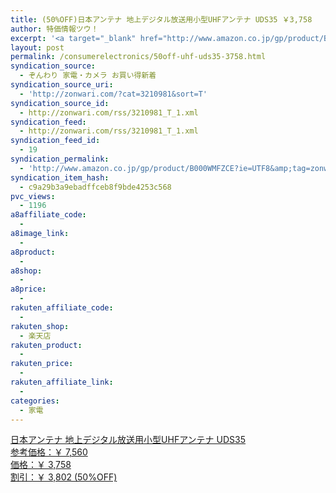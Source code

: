 ```yaml
---
title: (50%OFF)日本アンテナ 地上デジタル放送用小型UHFアンテナ UDS35 ￥3,758
author: 特価情報ツウ！
excerpt: '<a target="_blank" href="http://www.amazon.co.jp/gp/product/B000WMFZCE?ie=UTF8&amp;tag=zonwari-22&amp;linkCode=as2&amp;camp=247&amp;creative=7399&amp;creativeASIN=B000WMFZCE"><img src="http://ecx.images-amazon.com/images/I/313PHxCXnZL._SL100_.jpg"><br>&#26085;&#26412;&#12450;&#12531;&#12486;&#12490; &#22320;&#19978;&#12487;&#12472;&#12479;&#12523;&#25918;&#36865;&#29992;&#23567;&#22411;UHF&#12450;&#12531;&#12486;&#12490; UDS35<br>&#21442;&#32771;&#20385;&#26684;&#65306;&#65509; 7,560<br>&#20385;&#26684;&#65306;&#65509; 3,758<br>&#21106;&#24341;&#65306;&#65509; 3,802 (50%OFF)</a>'
layout: post
permalink: /consumerelectronics/50off-uhf-uds35-3758.html
syndication_source:
  - ぞんわり 家電・カメラ お買い得新着
syndication_source_uri:
  - 'http://zonwari.com/?cat=3210981&sort=T'
syndication_source_id:
  - http://zonwari.com/rss/3210981_T_1.xml
syndication_feed:
  - http://zonwari.com/rss/3210981_T_1.xml
syndication_feed_id:
  - 19
syndication_permalink:
  - 'http://www.amazon.co.jp/gp/product/B000WMFZCE?ie=UTF8&amp;tag=zonwari-22&amp;linkCode=as2&amp;camp=247&amp;creative=7399&amp;creativeASIN=B000WMFZCE'
syndication_item_hash:
  - c9a29b3a9ebadffceb8f9bde4253c568
pvc_views:
  - 1196
a8affiliate_code:
  - 
a8image_link:
  - 
a8product:
  - 
a8shop:
  - 
a8price:
  - 
rakuten_affiliate_code:
  - 
rakuten_shop:
  - 楽天店
rakuten_product:
  - 
rakuten_price:
  - 
rakuten_affiliate_link:
  - 
categories:
  - 家電
---
```

[<img src='http://i0.wp.com/ecx.images-amazon.com/images/I/313PHxCXnZL._SL150_.jpg?w=546' title="" alt="" data-recalc-dims="1" />  
日本アンテナ 地上デジタル放送用小型UHFアンテナ UDS35  
参考価格：￥ 7,560  
価格：￥ 3,758  
割引：￥ 3,802 (50%OFF)][1]

 [1]: http://www.amazon.co.jp/gp/product/B000WMFZCE?ie=UTF8&#038;tag=tokkajohotsu-22&#038;linkCode=as2&#038;camp=247&#038;creative=7399&#038;creativeASIN=B000WMFZCE